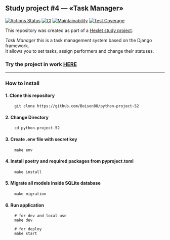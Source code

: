 ## Study project #4 — «Task Manager»  

[![Actions Status](https://github.com/Boison88/python-project-52/actions/workflows/hexlet-check.yml/badge.svg)](https://github.com/Boison88/python-project-52/actions)
[![CI](https://github.com/Boison88/python-project-83/actions/workflows/CI.yml/badge.svg)](https://github.com/Boison88/python-project-83/actions/workflows/CI.yml)
[![Maintainability](https://api.codeclimate.com/v1/badges/88d76722c4af7dcbd032/maintainability)](https://codeclimate.com/github/Boison88/python-project-52/maintainability)
[![Test Coverage](https://api.codeclimate.com/v1/badges/88d76722c4af7dcbd032/test_coverage)](https://codeclimate.com/github/Boison88/python-project-52/test_coverage)

This repository was created as part of a [Hexlet study project](https://ru.hexlet.io/programs/python/projects/52).

*Task Manager* this is a task management system based on the Django framework.  
It allows you to set tasks, assign performers and change their statuses.

### Try the project in work [HERE](https://task-manager-x2gg.onrender.com)

***
### How to install
#### 1. Clone this repository
```
    git clone https://github.com/Boison88/python-project-52
```

#### 2. Change Directory
```
    cd python-project-52
```

#### 3. Create .env file with secret key
```
    make env
```

#### 4. Install poetry and required packages from pyproject.toml
```
    make install
```

#### 5. Migrate all models inside SQLite database
```
    make migration
```

#### 6. Run application
```
    # for dev and local use
    make dev
    
    # for deploy
    make start
```